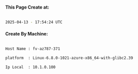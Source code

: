 
   
#### This Page Create at:

```bash

2025-04-13 - 17:54:24 UTC

```

#### Create By Machine:

```bash

Host Name : fv-az787-371

platform  : Linux-6.8.0-1021-azure-x86_64-with-glibc2.39

Ip Local  : 10.1.0.100

```

